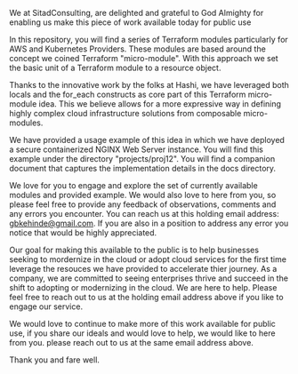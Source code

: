 We at SitadConsulting, are delighted and grateful to God Almighty for enabling us make this piece of work available today for public use 

In this repository, you will find a series of Terraform modules particularly for AWS and Kubernetes Providers.
These modules are based around the concept we coined Terraform "micro-module". With this approach we set the basic unit of a Terraform module to a resource object.

Thanks to the innovative work by the folks at Hashi, we have leveraged both locals and the for_each constructs as core part of this Terraform micro-module idea. This we believe
allows for a more expressive way in defining highly complex cloud infrastructure solutions from composable micro-modules.

We have provided a usage example of this idea in which we have deployed a secure containerized NGINX Web Server instance. You will find this example under the directory "projects/proj12".
You will find a companion document that captures the implementation details in the docs directory.

We love for you to engage and explore the set of currently available modules and provided example. We would also love to here from you, so please feel free to provide any 
feedback of observations, comments and any errors you encounter. You can reach us at this holding email address: gbkehinde@gmail.com. If you are also in a position to
address any error you notice that would be highly appreciated.

Our goal for making this available to the public is to help businesses seeking to mordernize in the cloud or adopt cloud services for the first time leverage the resouces we 
have provided to accelerate thier journey. As a company, we are committed to seeing enterprises thrive and succeed in the shift to adopting or modernizing in the cloud.
We are here to help. Please feel free to reach out to us at the holding email address above if you like to engage our service.

We would love to continue to make more of this work available for public use, if you share our ideals and would love to help, we would like to here from you.
please reach out to us at the same email address above.

Thank you and fare well.
